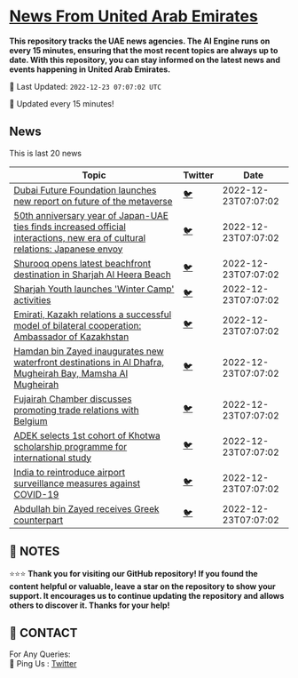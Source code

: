[News From United Arab Emirates](https://github.com/UAE-Camel/News)
==========

**This repository tracks the UAE news agencies. 
The AI Engine runs on every 15 minutes, ensuring that the most recent topics are always up to date. 
With this repository, you can stay informed on the latest news and events happening in United Arab Emirates.**


📆 Last Updated: `2022-12-23 07:07:02 UTC`

🔧 Updated every 15 minutes!


## News

This is last 20 news

| Topic | Twitter | Date |
| ------------ | --- | ------- |
| [Dubai Future Foundation launches new report on future of the metaverse](https://github.com/UAE-Camel/News/blob/main/markdown/1395303113683.md) | [🐦](https://twitter.com/UAECamelNews/status/) | 2022-12-23T07:07:02
| [50th anniversary year of Japan-UAE ties finds increased official interactions, new era of cultural relations: Japanese envoy](https://github.com/UAE-Camel/News/blob/main/markdown/1395303113687.md) | [🐦](https://twitter.com/UAECamelNews/status/) | 2022-12-23T07:07:02
| [Shurooq opens latest beachfront destination  in Sharjah Al Heera Beach](https://github.com/UAE-Camel/News/blob/main/markdown/1395303113698.md) | [🐦](https://twitter.com/UAECamelNews/status/) | 2022-12-23T07:07:02
| [Sharjah Youth launches 'Winter Camp' activities](https://github.com/UAE-Camel/News/blob/main/markdown/1395303113704.md) | [🐦](https://twitter.com/UAECamelNews/status/) | 2022-12-23T07:07:02
| [Emirati, Kazakh relations a successful model of bilateral cooperation: Ambassador of Kazakhstan](https://github.com/UAE-Camel/News/blob/main/markdown/1395303113724.md) | [🐦](https://twitter.com/UAECamelNews/status/) | 2022-12-23T07:07:02
| [Hamdan bin Zayed inaugurates new waterfront destinations in Al Dhafra, Mugheirah Bay, Mamsha Al Mugheirah](https://github.com/UAE-Camel/News/blob/main/markdown/1395303113733.md) | [🐦](https://twitter.com/UAECamelNews/status/) | 2022-12-23T07:07:02
| [Fujairah Chamber discusses promoting trade relations with Belgium](https://github.com/UAE-Camel/News/blob/main/markdown/1395303113759.md) | [🐦](https://twitter.com/UAECamelNews/status/) | 2022-12-23T07:07:02
| [ADEK selects 1st cohort of Khotwa scholarship programme for international study](https://github.com/UAE-Camel/News/blob/main/markdown/1395303113832.md) | [🐦](https://twitter.com/UAECamelNews/status/) | 2022-12-23T07:07:02
| [India to reintroduce airport surveillance measures against COVID-19](https://github.com/UAE-Camel/News/blob/main/markdown/1395303113867.md) | [🐦](https://twitter.com/UAECamelNews/status/) | 2022-12-23T07:07:02
| [Abdullah bin Zayed receives Greek counterpart](https://github.com/UAE-Camel/News/blob/main/markdown/1395303113885.md) | [🐦](https://twitter.com/UAECamelNews/status/) | 2022-12-23T07:07:02




## 📝 NOTES

⭐⭐⭐ **Thank you for visiting our GitHub repository! If you found the content helpful or valuable, leave a star on the repository to show your support. It encourages us to continue updating the repository and allows others to discover it. Thanks for your help!**

## 📨 CONTACT

 For Any Queries:  
            🏓 Ping Us : [Twitter](https://twitter.com/UAECamelNews)